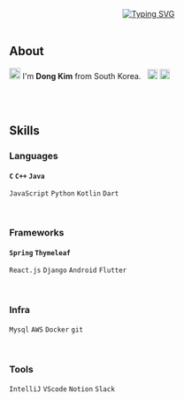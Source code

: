 <div align=center><a href="https://git.io/typing-svg"><img src="https://readme-typing-svg.demolab.com?font=Fira+Code&size=25&pause=1000&center=true&vCenter=true&random=false&width=600&height=100&lines=Handong+Kim..%3C3;Love+to+learn+new+technologies;Passionate+about+expanding+knowledge;Let's+go+on+learning+journey+together!" alt="Typing SVG" /></a></div>

<br>

## About

<img src="https://media.giphy.com/media/hvRJCLFzcasrR4ia7z/giphy.gif" width="20"> I'm **Dong Kim** from South Korea. &nbsp;
<a href="https://www.linkedin.com/in/khdkkhdd/"><img src="https://img.shields.io/badge/-LinkedIn-blue?style=flat-square&logo=Linkedin&logoColor=white&link=https://www.linkedin.com/in/khdkkhdd/" height=18/></a>
<a href="mailto:me@1bronze.dev"><img src="https://img.shields.io/badge/Gmail-d14836?style=flat-square&logo=Gmail&logoColor=white&link=me@1bronze.dev" height=18/></a>

<br>
<br>

## Skills

### Languages
  **`C` `C++` `Java`**
  
  `JavaScript` `Python` `Kotlin` `Dart`

<br>

### Frameworks

  **`Spring` `Thymeleaf`**
  
  `React.js` `Django` `Android` `Flutter`

<br>

### Infra

  `Mysql` `AWS` `Docker` `git`

<br>
  
### Tools

  `IntelliJ` `VScode` `Notion` `Slack`
  
<br>
